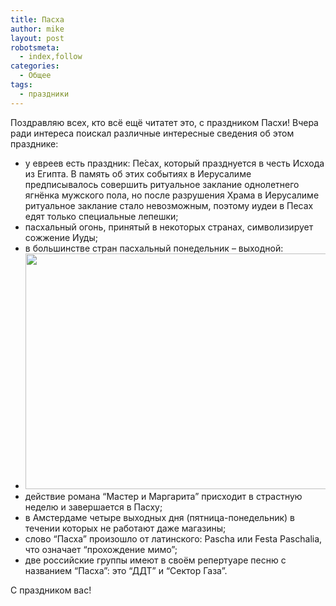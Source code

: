 ```yaml
---
title: Пасха
author: mike
layout: post
robotsmeta:
  - index,follow
categories:
  - Общее
tags:
  - праздники
---
```

Поздравляю всех, кто всё ещё читатет это, с праздником Пасхи! Вчера ради интереса поискал различные интересные сведения об этом празднике:

  * у евреев есть праздник: Пе́сах, который празднуется в честь Исхода из Египта. В память об этих событиях в Иерусалиме предписывалось совершить ритуальное заклание однолетнего ягнёнка мужского пола, но после разрушения Храма в Иерусалиме ритуальное заклание стало невозможным, поэтому иудеи в Песах едят только специальные лепешки;
  * пасхальный огонь, принятый в некоторых странах, символизирует сожжение Иуды;
  * в большинстве стран пасхальный понедельник &#8211; выходной:
  * <img class="alignright" alt="" src="http://upload.wikimedia.org/wikipedia/commons/8/81/Easter_monday_countries.PNG?uselang=ru" width="814" height="377" />
  * действие романа &#8220;Мастер и Маргарита&#8221; присходит в страстную неделю и завершается в Пасху;
  * в Амстердаме четыре выходных дня (пятница-понедельник) в течении которых не работают даже магазины;
  * слово &#8220;Пасха&#8221; произошло от латинского: Pascha или Festa Paschalia, что означает &#8220;прохождение мимо&#8221;;
  * две российские группы имеют в своём репертуаре песню с названием &#8220;Пасха&#8221;: это &#8220;ДДТ&#8221; и &#8220;Сектор Газа&#8221;.

С праздником вас!